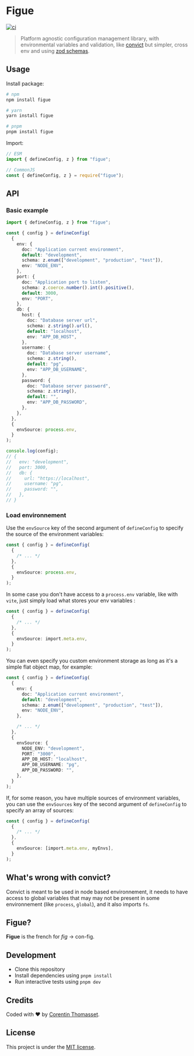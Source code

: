 # Figue

[![ci](https://github.com/CorentinTh/figue/actions/workflows/ci.yml/badge.svg)](https://github.com/CorentinTh/figue/actions/workflows/ci.yml)

> Platform agnostic configuration management library, with environmental variables and validation, like [convict](https://github.com/mozilla/node-convict/tree/master/packages/convict) but simpler, cross env and using [zod schemas](https://github.com/colinhacks/zod).

## Usage

Install package:

```sh
# npm
npm install figue

# yarn
yarn install figue

# pnpm
pnpm install figue
```

Import:

```js
// ESM
import { defineConfig, z } from "figue";

// CommonJS
const { defineConfig, z } = require("figue");
```

## API

### Basic example

```typescript
import { defineConfig, z } from "figue";

const { config } = defineConfig(
  {
    env: {
      doc: "Application current environment",
      default: "development",
      schema: z.enum(["development", "production", "test"]),
      env: "NODE_ENV",
    },
    port: {
      doc: "Application port to listen",
      schema: z.coerce.number().int().positive(),
      default: 3000,
      env: "PORT",
    },
    db: {
      host: {
        doc: "Database server url",
        schema: z.string().url(),
        default: "localhost",
        env: "APP_DB_HOST",
      },
      username: {
        doc: "Database server username",
        schema: z.string(),
        default: "pg",
        env: "APP_DB_USERNAME",
      },
      password: {
        doc: "Database server password",
        schema: z.string(),
        default: "",
        env: "APP_DB_PASSWORD",
      },
    },
  },
  {
    envSource: process.env,
  }
);

console.log(config);
// {
//   env: "development",
//   port: 3000,
//   db: {
//     url: "https://localhost",
//     username: "pg",
//     password: "",
//   },
// }
```

### Load environnement

Use the `envSource` key of the second argument of `defineConfig` to specify the source of the environment variables:

```typescript
const { config } = defineConfig(
  {
    /* ... */
  },
  {
    envSource: process.env,
  }
);
```

In some case you don't have access to a `process.env` variable, like with `vite`, just simply load what stores your env variables :

```typescript
const { config } = defineConfig(
  {
    /* ... */
  },
  {
    envSource: import.meta.env,
  }
);
```

You can even specify you custom environment storage as long as it's a simple flat object map, for example:

```typescript
const { config } = defineConfig(
  {
    env: {
      doc: "Application current environment",
      default: "development",
      schema: z.enum(["development", "production", "test"]),
      env: "NODE_ENV",
    },

    /* ... */
  },
  {
    envSource: {
      NODE_ENV: "development",
      PORT: "3000",
      APP_DB_HOST: "localhost",
      APP_DB_USERNAME: "pg",
      APP_DB_PASSWORD: "",
    },
  }
);
```

If, for some reason, you have multiple sources of environment variables, you can use the `envSources` key of the second argument of `defineConfig` to specify an array of sources:

```typescript
const { config } = defineConfig(
  {
    /* ... */
  },
  {
    envSource: [import.meta.env, myEnvs],
  }
);
```

## What's wrong with convict?

Convict is meant to be used in node based environnement, it needs to have access to global variables that may may not be present in some environnement (like `process`, `global`), and it also imports `fs`.

## Figue?

**Figue** is the french for _fig_ -> con-fig.

## Development

- Clone this repository
- Install dependencies using `pnpm install`
- Run interactive tests using `pnpm dev`

## Credits

Coded with ❤️ by [Corentin Thomasset](//corentin-thomasset.fr).

## License

This project is under the [MIT license](LICENSE).
